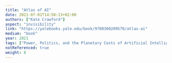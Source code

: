 ```yaml
---
title: "Atlas of AI"
date: 2021-07-01T14:50:13+02:00
authors: ["Kate Crawford"]
aspect: "invisibility"
link: "https://yalebooks.yale.edu/book/9780300209570/atlas-ai"
medium: "book"
year: 2021
tags: ["Power, Politics, and the Planetary Costs of Artificial Intelligence"]
notReferenced: true
weight: 8
---
```

